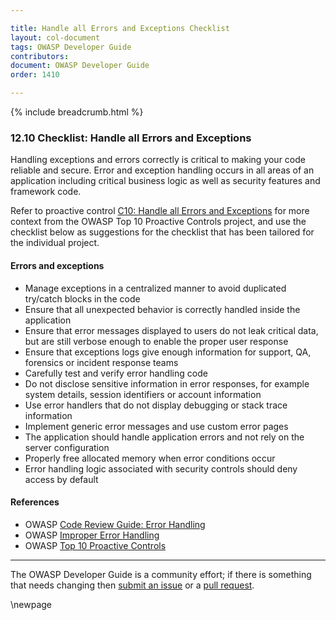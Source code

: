 ```yaml
---

title: Handle all Errors and Exceptions Checklist
layout: col-document
tags: OWASP Developer Guide
contributors:
document: OWASP Developer Guide
order: 1410

---
```


{% include breadcrumb.html %}

### 12.10 Checklist: Handle all Errors and Exceptions

Handling exceptions and errors correctly is critical to making your code reliable and secure.
Error and exception handling occurs in all areas of an application including critical business logic
as well as security features and framework code.

Refer to proactive control [C10: Handle all Errors and Exceptions][control10]
for more context from the OWASP Top 10 Proactive Controls project,
and use the checklist below as suggestions for the checklist that has been tailored for the individual project.

#### Errors and exceptions

* Manage exceptions in a centralized manner to avoid duplicated try/catch blocks in the code
* Ensure that all unexpected behavior is correctly handled inside the application
* Ensure that error messages displayed to users do not leak critical data,
    but are still verbose enough to enable the proper user response
* Ensure that exceptions logs give enough information for support, QA, forensics or incident response teams
* Carefully test and verify error handling code
* Do not disclose sensitive information in error responses, for example
    system details, session identifiers or account information
* Use error handlers that do not display debugging or stack trace information
* Implement generic error messages and use custom error pages
* The application should handle application errors and not rely on the server configuration
* Properly free allocated memory when error conditions occur
* Error handling logic associated with security controls should deny access by default

#### References

* OWASP [Code Review Guide: Error Handling][review]
* OWASP [Improper Error Handling][handle]
* OWASP [Top 10 Proactive Controls][proactive10]

----

The OWASP Developer Guide is a community effort; if there is something that needs changing
then [submit an issue][issue1410] or a [pull request][pr].

[control10]: https://owasp.org/www-project-proactive-controls/v3/en/c10-errors-exceptions
[handle]: https://owasp.org/www-community/Improper_Error_Handling
[issue1410]: https://github.com/OWASP/www-project-developer-guide/issues/new?labels=enhancement&template=request.md&title=Update:%2014-checklist/10-handle-errors-exceptions
[pr]: https://github.com/OWASP/www-project-developer-guide/pulls
[proactive10]: https://owasp.org/www-project-proactive-controls/
[review]: https://owasp.org/www-project-code-review-guide/

\newpage
